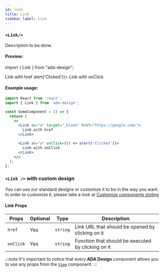 ```yaml
---
id: link
title: Link
sidebar_label: Link
---
```


### `<Link/>`

Description to be done.

#### Preview:

import { Link } from "ada-design";

<Link as="a" target="_blank" href="https://google.com/">
  Link with href
</Link>

<Link as="a" onClick={() => alert('Clicked')}>
  Link with onClick
</Link>

#### Example usage:

```jsx
import React from 'react';
import { Link } from 'ada-design';

const SomeComponent = () => {
  return (
    <>
      <Link as="a" target="_blank" href="https://google.com/">
        Link with href
      </Link>

      <Link as="a" onClick={() => alert('Clicked')}>
        Link with onClick
      </Link>
    </>
  );
};
```

### `<Link />` with custom design

You can use our standard designs or customize it to be in the way you want. In order to customize it, please take a look at [Customize components styling](../advanced/customize-component-styling)

#### Link Props

| Props     | Optional | Type     | Description                                        |
| --------- | -------- | -------- | -------------------------------------------------- |
| `href`    | Yes      | `string` | Link URL that should be opened by clicking on it   |
| `onClick` | Yes      | `string` | Function that should be executed by clicking on it |

:::note
It's important to notice that every **ADA Design** component allows you to use any _props_ from the [`View`](view) component.
:::
